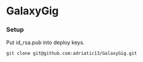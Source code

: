 # GalaxyGig

### Setup

Put id_rsa.pub into deploy keys.

```
git clone git@github.com:adriatic13/GalaxyGig.git
```

